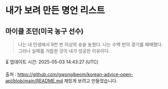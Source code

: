 # 내가 보려 만든 명언 리스트

##  마이클 조던(미국 농구 선수)
> 나는 내 인생에서 9천 번 이상의 슛을 놓쳤다. 나는 수백 번의 경기를 패배했다. 그러나 실패를 거듭한 것이 내가 성공한 이유이다.


⏳ 업데이트 시간: 2025-05-03 14:43:27 (UTC)

출처 : https://github.com/gwongibeom/korean-advice-open-api/blob/main/README.md
재밌게 보려고 만들었습니다.
